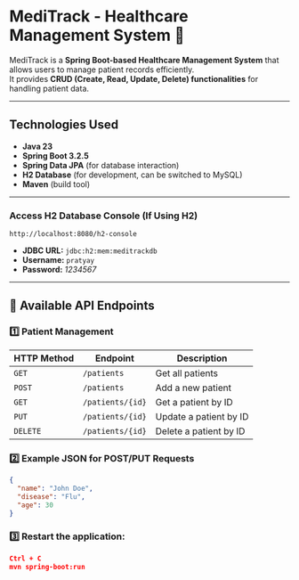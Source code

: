 # MediTrack - Healthcare Management System 🏥  

MediTrack is a **Spring Boot-based Healthcare Management System** that allows users to manage patient records efficiently.  
It provides **CRUD (Create, Read, Update, Delete) functionalities** for handling patient data.  

---

## **Technologies Used**  
- **Java 23**  
- **Spring Boot 3.2.5**  
- **Spring Data JPA** (for database interaction)  
- **H2 Database** (for development, can be switched to MySQL)  
- **Maven** (build tool)  

---

### **Access H2 Database Console (If Using H2)**  
```
http://localhost:8080/h2-console
```
- **JDBC URL:** `jdbc:h2:mem:meditrackdb`  
- **Username:** `pratyay`  
- **Password:** *1234567*  

---

## **📌 Available API Endpoints**
### **1️⃣ Patient Management**
| HTTP Method | Endpoint | Description |
|------------|-----------|-------------------------|
| `GET` | `/patients` | Get all patients |
| `POST` | `/patients` | Add a new patient |
| `GET` | `/patients/{id}` | Get a patient by ID |
| `PUT` | `/patients/{id}` | Update a patient by ID |
| `DELETE` | `/patients/{id}` | Delete a patient by ID |

### **2️⃣ Example JSON for POST/PUT Requests**  
```json
{
  "name": "John Doe",
  "disease": "Flu",
  "age": 30
}

```

### **3️⃣ Restart the application:**  
```json
Ctrl + C
mvn spring-boot:run

```